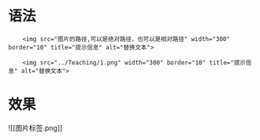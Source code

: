 # 语法

```
    <img src="图片的路径,可以是绝对路径，也可以是相对路径" width="300" border="10" title="提示信息" alt="替换文本">

    <img src="../Teaching/1.png" width="300" border="10" title="提示信息" alt="替换文本">
```

# 效果
![[图片标签.png]]